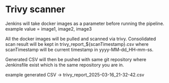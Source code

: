 # Trivy scanner

Jenkins will take docker images as a parameter before running the pipeline.
example value = image1, image2, image3 

All the docker images will be pulled and scanned via trivy.
Consolidated scan result will be kept in trivy_report_${scanTimestamp}.csv
where scanTimestamp will be current timestamp in yyyy-MM-dd_HH-mm-ss.

Generated CSV will then be pushed with same git repository where Jenkinsfile exist which is the same repository you are in.

example generated CSV -> trivy_report_2025-03-16_21-32-42.csv





